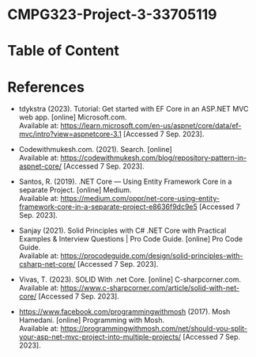 # CMPG323-Project-3-33705119

# Table of Content

# References

* tdykstra (2023). Tutorial: Get started with EF Core in an ASP.NET MVC web app. [online] Microsoft.com. </br>Available at: https://learn.microsoft.com/en-us/aspnet/core/data/ef-mvc/intro?view=aspnetcore-3.1 [Accessed 7 Sep. 2023].

* Codewithmukesh.com. (2021). Search. [online] </br>Available at: https://codewithmukesh.com/blog/repository-pattern-in-aspnet-core/ [Accessed 7 Sep. 2023].

* ‌Santos, R. (2019). .NET Core — Using Entity Framework Core in a separate Project. [online] Medium. </br>Available at: https://medium.com/oppr/net-core-using-entity-framework-core-in-a-separate-project-e8636f9dc9e5 [Accessed 7 Sep. 2023].

* ‌Sanjay (2021). Solid Principles with C# .NET Core with Practical Examples & Interview Questions | Pro Code Guide. [online] Pro Code Guide. </br>Available at: https://procodeguide.com/design/solid-principles-with-csharp-net-core/ [Accessed 7 Sep. 2023].

* ‌Vivas, T. (2023). SOLID With .net Core. [online] C-sharpcorner.com. </br>Available at: https://www.c-sharpcorner.com/article/solid-with-net-core/ [Accessed 7 Sep. 2023].

* ‌https://www.facebook.com/programmingwithmosh (2017). Mosh Hamedani. [online] Programming with Mosh. </br>Available at: https://programmingwithmosh.com/net/should-you-split-your-asp-net-mvc-project-into-multiple-projects/ [Accessed 7 Sep. 2023].

‌
